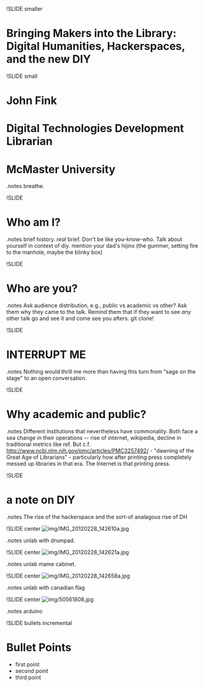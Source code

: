 !SLIDE smaller
# Bringing Makers into the Library: Digital Humanities, Hackerspaces, and the new DIY #

!SLIDE small
# John Fink #
# Digital Technologies Development Librarian #
# McMaster University #
.notes breathe.

!SLIDE
# Who am I? #
.notes brief history. *real* brief. Don't be like you-know-who. Talk about yourself in context of diy. mention your dad's hijinx (the gummer, setting fire to the manhole, maybe the blinky box)

!SLIDE
# Who are you? #
.notes Ask audience distribution, e.g., public vs academic vs other? Ask them why they came to the talk. Remind them that if they want to see *any* other talk go and see it and come see you afters. git clone! 

!SLIDE
# INTERRUPT ME #
.notes Nothing would thrill me more than having this turn from "sage on the stage" to an open conversation.

!SLIDE
# Why academic and public? #
.notes Different institutions that nevertheless have commonality. Both face a sea change in their operations -- rise of internet, wikipedia, decline in traditional metrics like ref. But c.f. http://www.ncbi.nlm.nih.gov/pmc/articles/PMC3257492/ - "dawning of the Great Age of Librarians" - particularly how after printing press completely messed up libraries in that era. The Internet is that printing press.

!SLIDE
# a note on DIY #
.notes The rise of the hackerspace and the sort-of analagous rise of DH 

!SLIDE center
![img/IMG_20120228_142610a.jpg](img/IMG_20120228_142610a.jpg)

.notes unlab with drumpad.

!SLIDE center 
![img/IMG_20120228_142621a.jpg](img/IMG_20120228_142621a.jpg)

.notes unlab mame cabinet.

!SLIDE center
![img/IMG_20120228_142658a.jpg](img/IMG_20120228_142658a.jpg)

.notes unlab with canadian flag

!SLIDE center 
![img/50561808.jpg](img/50561808.jpg)

.notes arduino
 
!SLIDE bullets incremental
# Bullet Points #

* first point
* second point
* third point
